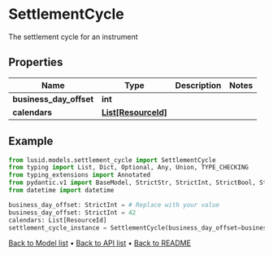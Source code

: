 # SettlementCycle

The settlement cycle for an instrument
## Properties
Name | Type | Description | Notes
------------ | ------------- | ------------- | -------------
**business_day_offset** | **int** |  | 
**calendars** | [**List[ResourceId]**](ResourceId.md) |  | 
## Example

```python
from lusid.models.settlement_cycle import SettlementCycle
from typing import List, Dict, Optional, Any, Union, TYPE_CHECKING
from typing_extensions import Annotated
from pydantic.v1 import BaseModel, StrictStr, StrictInt, StrictBool, StrictFloat, StrictBytes, Field, validator, ValidationError, conlist, constr
from datetime import datetime

business_day_offset: StrictInt = # Replace with your value
business_day_offset: StrictInt = 42
calendars: List[ResourceId]
settlement_cycle_instance = SettlementCycle(business_day_offset=business_day_offset, calendars=calendars)

```

[Back to Model list](../README.md#documentation-for-models) &#8226; [Back to API list](../README.md#documentation-for-api-endpoints) &#8226; [Back to README](../README.md)

